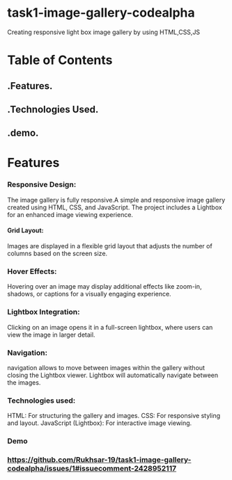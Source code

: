 # task1-image-gallery-codealpha
Creating responsive light box image gallery by using HTML,CSS,JS 

# Table of Contents
## .Features.
## .Technologies Used.
## .demo.

# Features
### Responsive Design:
The image gallery is fully responsive.A simple and responsive image gallery created using HTML, CSS, and JavaScript. The project includes a Lightbox for an enhanced image viewing experience.
#### Grid Layout:
Images are displayed in a flexible grid layout that adjusts the number of columns based on the screen size.
### Hover Effects:
Hovering over an image may display additional effects like zoom-in, shadows, or captions for a visually engaging experience.
### Lightbox Integration: 
Clicking on an image opens it in a full-screen lightbox, where users can view the image in larger detail.
### Navigation:
 navigation allows  to move between images within the gallery without closing the Lightbox viewer.
 Lightbox will automatically navigate between the images.
 ### Technologies used:
 HTML: For structuring the gallery and images.
CSS: For responsive styling and layout.
JavaScript (Lightbox): For interactive image viewing.
 ### Demo
### https://github.com/Rukhsar-19/task1-image-gallery-codealpha/issues/1#issuecomment-2428952117
